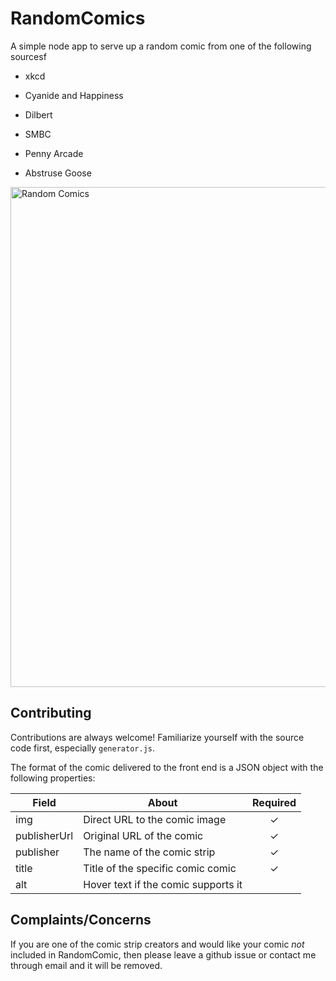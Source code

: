 # RandomComics

A simple node app to serve up a random comic from one of the following sourcesf

* xkcd

* Cyanide and Happiness

* Dilbert

* SMBC

* Penny Arcade

* Abstruse Goose

<img src='http://i.imgur.com/6obDxmy.png' title='Random Comics' width='800'/>


## Contributing

Contributions are always welcome! Familiarize yourself with the source code first, especially `generator.js`. 

The format of the comic delivered to the front end is a JSON object with the following properties:

| Field  | About | Required |
| ------------- | ------------- | :-: | 
| img | Direct URL to the comic image | ✓ |
| publisherUrl  | Original URL of the comic  | ✓ |
| publisher | The name of the comic strip | ✓ |
| title | Title of the specific comic comic | ✓ |
| alt | Hover text if the comic supports it | |

## Complaints/Concerns

If you are one of the comic strip creators and would like your comic *not* included in RandomComic, then please leave a github issue or contact me through email and it will be removed.